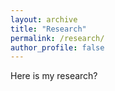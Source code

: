 ```yaml
---
layout: archive
title: "Research"
permalink: /research/
author_profile: false
---
```


Here is my research?

